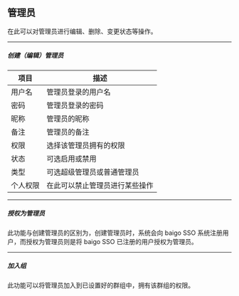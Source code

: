 ## 管理员

在此可以对管理员进行编辑、删除、变更状态等操作。

----------

##### 创建（编辑）管理员

| 项目 | 描述 |
| - | - |
| 用户名 | 管理员登录的用户名 |
| 密码 | 管理员登录的密码 |
| 昵称 | 管理员的昵称 |
| 备注 | 管理员的备注 |
| 权限 | 选择该管理员拥有的权限 |
| 状态 | 可选启用或禁用 |
| 类型 | 可选超级管理员或普通管理员 |
| 个人权限 | 在此可以禁止管理员进行某些操作 |

----------

##### 授权为管理员

此功能与创建管理员的区别为，创建管理员时，系统会向 baigo SSO 系统注册用户，而授权为管理员则是将 baigo SSO 已注册的用户授权为管理员。

----------

##### 加入组

此功能可以将管理员加入到已设置好的群组中，拥有该群组的权限。
